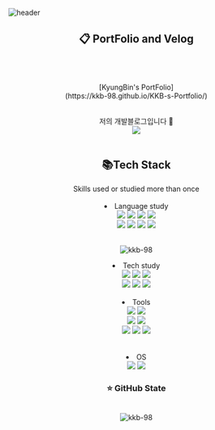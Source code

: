 ![header](https://capsule-render.vercel.app/api?type=slice&color=20C997&height=300&section=header&text=Kang%20Kyung%20Bin&fontSize=68&fontColor=ffffff)
<!-- ## :clipboard: PortFolio and Velog -->
## <div align=center> :clipboard: PortFolio and Velog  </div>
</br>
<br>

<p align="center">[KyungBin's PortFolio]<br>(https://kkb-98.github.io/KKB-s-Portfolio/)</p>
<br>
<div align="center">
저의 개발블로그입니다 🐤
<br>
<a href="https://velog.io/@k9b8in"><img src="https://img.shields.io/badge/Velog-3DDC84?style=flat-square&logo=Blogger&logoColor=white"/></a>
<div>
<br>

## :books:Tech Stack
<div align="center">
  Skills used or studied more than once
  
</div>

<br>
<div align="center">
  
<li class="has-line-data" data-line-start="15" data-line-end="17">Language study</li>
<img src="https://img.shields.io/badge/java-007396?style=flat-square&logo=java&logoColor=white"/>
<img src="https://img.shields.io/badge/C-A8B9CC?style=flat-square&logo=C&logoColor=white"/>
<img src="https://img.shields.io/badge/C Sharp-239120?style=flat-square&logo=C sharp&logoColor=white"/>
<img src="https://img.shields.io/badge/C++-00599C?style=flat-square&logo=C++&logoColor=white"/>
<br>
<img src="https://img.shields.io/badge/Python-3766AB?style=flat-square&logo=Python&logoColor=white"/>
<img src="https://img.shields.io/badge/HTML5-E34F26?style=flat-square&logo=HTML5&logoColor=white"/>
<img src="https://img.shields.io/badge/CSS-1572B6?style=flat-square&logo=CSS3&logoColor=white"/>
<img src="https://img.shields.io/badge/JavaScript-F7DF1E?style=flat-square&logo=JavaScript&logoColor=000000"/>
<br><br>
</div>
<p align="center"><img align="center" src="https://github-readme-stats.vercel.app/api/top-langs?username=kkb-98&show_icons=true&locale=en&layout=compact" alt="kkb-98" /></p>
<div align="center">

<li class="has-line-data" data-line-start="15" data-line-end="17">Tech study</li>
<img src="https://img.shields.io/badge/Spring-6DB33F?style=flat-square&logo=Spring&logoColor=white"/>
<img src="https://img.shields.io/badge/Spring Boot-6DB33F?style=flat-square&logo=Spring Boot&logoColor=white"/>  
<img src="https://img.shields.io/badge/Android-3DDC84?style=flat-square&logo=Android&logoColor=000000"/>
<br>
<img src="https://img.shields.io/badge/MySQL-4479A1?style=flat-square&logo=MySQL&logoColor=000000"/>
<img src="https://img.shields.io/badge/OpenCV-5C3EE8?style=flat-square&logo=OpenCV&logoColor=white"/>
<img src="https://img.shields.io/badge/ROS-22314E?style=flat-square&logo=ROS&logoColor=white"/>
<br><br>
</div>

<div align="center">

<li class="has-line-data" data-line-start="15" data-line-end="17">Tools</li>
<img src="https://img.shields.io/badge/IntelliJ IDEA-000000?style=flat-square&logo=IntelliJ IDEA&logoColor=white"/>
<img src="https://img.shields.io/badge/PyCharm-000000?style=flat-square&logo=Pycharm&logoColor=white"/>
<br>
<img src="https://img.shields.io/badge/Visual Studio-5C2D91?style=flat-square&logo=Visual Studio&logoColor=white"/>
<img src="https://img.shields.io/badge/Visual Studio Code-007ACC?style=flat-square&logo=Visual Studio Code&logoColor=white"/>
<br>
<img src="https://img.shields.io/badge/Android Studio-3DDC84?style=flat-square&logo=Android Studio&logoColor=000000"/>
<img src="https://img.shields.io/badge/Git-F05032?style=flat-square&logo=Git&logoColor=white"/>
<img src="https://img.shields.io/badge/GitHub-181717?style=flat-square&logo=GitHub&logoColor=white"/>
</div>
<br><br>
<div align="center">
<li class="has-line-data" data-line-start="15" data-line-end="17">OS</li>
<img src="https://img.shields.io/badge/Windows-0078D6?style=flat-square&logo=Windows&logoColor=white"/>
<img src="https://img.shields.io/badge/ubuntu-E95420?style=flat-square&logo=Ubuntu&logoColor=white"/>
<br>
</div>

### :star: GitHub State
<p align="center">
  <br>
<img align="center" src="https://github-readme-stats.vercel.app/api?username=kkb-98&show_icons=true&locale=en" alt="kkb-98"/</p>


